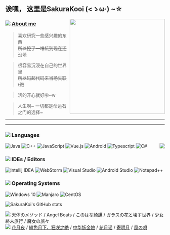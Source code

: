 ## 诶嘿， 这里是SakuraKooi (<ゝω·) ~☆

<img align="right" src="https://cdn.jsdelivr.net/gh/SakuraKoi/SakuraKoi/illust_87341761_20210317_181450.png" width='300px'>

### ![](https://cdn.jsdelivr.net/gh/primer/octicons/icons/comment-24.svg) [About me](http://music.163.com/song?id=1494001389)
> 喜欢研究一些感兴趣的东西\
> <s>所以挖了一堆坑到现在还没填</s>

> 很容易沉浸在自己的世界里\
> <s>所以码起代码来当场失联 (跑</s>

> 活的开心就好啦~w

> 人生啊~ 一切都是命运石之门的选择~
---
---
### ![](https://cdn.jsdelivr.net/gh/primer/octicons/icons/code-24.svg) Languages
<img align="right" src="https://github-readme-stats.vercel.app/api/top-langs/?username=sakurakoi&layout=compact">

![Java](https://img.shields.io/static/v1?style=for-the-badge&message=Java&color=eeeeee&logo=Java&logoColor=ED8B00&label=)
![C++](https://img.shields.io/static/v1?style=for-the-badge&message=C%2B%2B&color=eeeeee&logo=C%2B%2B&logoColor=00599C&label=)
![JavaScript](https://img.shields.io/static/v1?style=for-the-badge&message=JavaScript&color=eeeeee&logo=JavaScript&logoColor=f7d138&label=)
![Vue.js](https://img.shields.io/static/v1?style=for-the-badge&message=Vue.js&color=eeeeee&logo=Vue.js&logoColor=4FC08D&label=)
![Android](https://img.shields.io/static/v1?style=for-the-badge&message=Android&color=eeeeee&logo=Android&logoColor=3ddb85&label=)
![Typescript](https://img.shields.io/static/v1?style=for-the-badge&message=Typescript&color=eeeeee&logo=Typescript&logoColor=3178C6&label=)
![C#](https://img.shields.io/static/v1?style=for-the-badge&message=C%23&color=eeeeee&logo=CSharp&logoColor=239120&label=)

### ![](https://cdn.jsdelivr.net/gh/primer/octicons/icons/rocket-24.svg) IDEs / Editors

![Intellij IDEA](https://img.shields.io/static/v1?style=for-the-badge&message=Intellij%20IDEA&color=eeeeee&logo=IntellijIDEA&logoColor=000000&label=)
![WebStorm](https://img.shields.io/static/v1?style=for-the-badge&message=WebStorm&color=eeeeee&logo=Webstorm&logoColor=000000&label=)
![Visual Studio](https://img.shields.io/static/v1?style=for-the-badge&message=Visual%20Studio&color=eeeeee&logo=VisualStudio&logoColor=5C2D91&label=)
![Android Studio](https://img.shields.io/static/v1?style=for-the-badge&message=Android%20Studio&color=eeeeee&logo=AndroidStudio&logoColor=3DDC84&label=)
![Notepad++](https://img.shields.io/static/v1?style=for-the-badge&message=Notepad%2B%2B&color=eeeeee&logo=Notepad%2B%2B&logoColor=90E59A&label=)

### ![](https://cdn.jsdelivr.net/gh/primer/octicons/icons/device-desktop-24.svg) Operating Systems

![Windows 10](https://img.shields.io/static/v1?style=for-the-badge&message=Windows%2010&color=eeeeee&logo=Windows&logoColor=0078D6&label=)
![Manjaro](https://img.shields.io/static/v1?style=for-the-badge&message=Manjaro&color=eeeeee&logo=Manjaro&logoColor=35BF5C&label=)
![CentOS](https://img.shields.io/static/v1?style=for-the-badge&message=CentOS&color=eeeeee&logo=CentOS&logoColor=262577&label=)


![](https://github-readme-stats.vercel.app/api?username=sakurakoi&count_private=true&show_icons=true "SakuraKoi's GitHub stats")

![](https://cdn.jsdelivr.net/gh/primer/octicons/icons/heart-16.svg) 天体のメソッド / Angel Beats / このはな綺譚 / ガラスの花と壊す世界 / 少女終末旅行 / 魔女の旅々\
![](https://cdn.jsdelivr.net/gh/primer/octicons/icons/star-16.svg) [花月夜](http://music.163.com/song?id=28928723) / [緋色月下、狂咲之絶](http://music.163.com/song?id=437250672) / [中华铄金娘](http://music.163.com/song?id=420401134) / [花月谣](http://music.163.com/song?id=1312663429) / [寄明月](http://music.163.com/song?id=511917431) / [風の唄](http://music.163.com/song?id=523035658)
